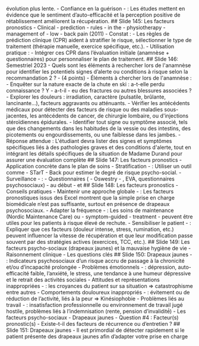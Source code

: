 évolution plus lente. - Confiance en la guérison - : Les études mettent en évidence que le sentiment d’auto-efficacité et la perception positive de rétablissement améliorent la récupération. ## Slide 145: Les facteurs pronostics - Clinical - prediction - rules - in the - physiotherapy - management of - low - back pain (2011) - Constat : - Les règles de prédiction clinique (CPR) aident à stratifier le risque, sélectionner le type de traitement (thérapie manuelle, exercice spécifique, etc.). - Utilisation pratique : - Intégrer ces CPR dans l’évaluation initiale (anamnèse + questionnaires) pour personnaliser le plan de traitement. ## Slide 146: Semestriel 2023 - Quels sont les éléments à rechercher lors de l'anamnèse pour identifier les potentiels signes d’alerte ou conditions à risque selon la recommandation 2 ? - (4 points) - Éléments à chercher lors de l'anamnèse : - Enquêter sur la nature exacte de la chute en ski : a-t-elle perdu connaissance ? Y - a-t-il - eu des fractures ou autres blessures associées ? - Explorer les douleurs : irradiation, caractère (pulsatile, brûlante, lancinante...), facteurs aggravants ou atténuants. - Vérifier les antécédents médicaux pour détecter des facteurs de risque ou des maladies sous-jacentes, les antécédents de cancer, de chirurgie lombaire, ou d'injections stéroïdiennes épidurales. - Identifier tout signe ou symptôme associé, tels que des changements dans les habitudes de la vessie ou des intestins, des picotements ou engourdissements, ou une faiblesse dans les jambes. - Réponse attendue : L'étudiant devra lister des signes et symptômes spécifiques liés à des pathologies graves et des conditions d'alerte, tout en intégrant les détails spécifiques de la situation de Madame Durand pour assurer une évaluation complète ## Slide 147: Les facteurs pronostics - Application concrète dans le plan de soins - Stratification - : Utiliser un outil comme - STarT - Back pour estimer le degré de risque psycho-social. - Surveillance - : - Questionnaires ( - Oswestry - , EVA, questionnaires psychosociaux) - au début - et ## Slide 148: Les facteurs pronostics - Conseils pratiques - Maintenir une approche globale - : Les facteurs pronostiques issus des Excel montrent que la simple prise en charge biomédicale n’est pas suffisante, surtout en présence de drapeaux psychosociaux. - Adapter la fréquence - : Les soins de maintenance (Nordic Maintenance Care) ou - symptom-guided - treatment - peuvent être utiles pour les patients à risque élevé de rechute. - Sensibiliser le patient - : Expliquer que ces facteurs (douleur intense, stress, rumination, etc.) peuvent influencer la vitesse de récupération et que leur modification passe souvent par des stratégies actives (exercices, TCC, etc.). ## Slide 149: Les facteurs psycho-sociaux (drapeaux jaunes) et la mauvaise hygiène de vie - Raisonnement clinique - Les questions clés ## Slide 150: Drapeaux jaunes - : Indicateurs psychosociaux d’un risque accru de passage à la chronicité et/ou d’incapacité prolongée - Problèmes émotionnels - : dépression, auto-efficacité faible, l’anxiété, le stress, une tendance à une humeur dépressive et le retrait des activités sociales - Attitudes et représentations inappropriées - : les croyances du patient sur sa situation => catastrophisme entre autres - Comportements douloureux inappropriés - : évitement ou de réduction de l’activité, liés à la peur => Kinésiophobie - Problèmes liés au travail - : insatisfaction professionnelle ou environnement de travail jugé hostile, problèmes liés à l’indemnisation (rente, pension d’invalidité́) - Les facteurs psycho-sociaux - Drapeaux jaunes - Question #4 : Facteur(s) pronostic(s) - Existe-t-il des facteurs de récurrence ou d’entretien ? ## Slide 151: Drapeaux jaunes - Il est primordial de détecter rapidement si le patient présente des drapeaux jaunes afin d’adapter votre prise en charge